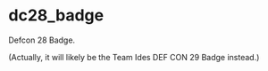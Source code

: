 # dc28_badge
Defcon 28 Badge.

(Actually, it will likely be the Team Ides DEF CON 29 Badge instead.)
